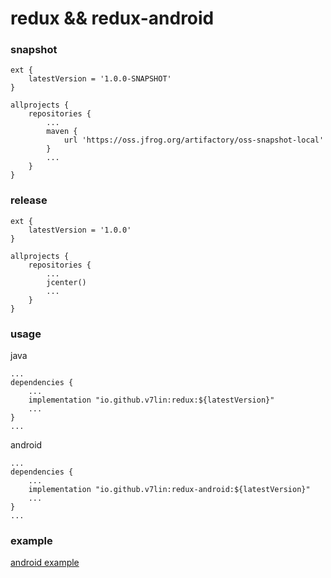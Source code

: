 # redux && redux-android

### snapshot

````
ext {
    latestVersion = '1.0.0-SNAPSHOT'
}

allprojects {
    repositories {
        ...
        maven {
            url 'https://oss.jfrog.org/artifactory/oss-snapshot-local'
        }
        ...
    }
}
````

### release

````
ext {
    latestVersion = '1.0.0'
}

allprojects {
    repositories {
        ...
        jcenter()
        ...
    }
}
````

### usage

java
````
...
dependencies {
    ...
    implementation "io.github.v7lin:redux:${latestVersion}"
    ...
}
...
````

android
````
...
dependencies {
    ...
    implementation "io.github.v7lin:redux-android:${latestVersion}"
    ...
}
...
````

### example

[android example](./app/src/main/java/io/github/v7lin/redux/MainActivity.java)
